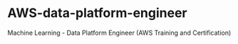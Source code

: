 # AWS-data-platform-engineer
Machine Learning - Data Platform Engineer (AWS Training and Certification)
